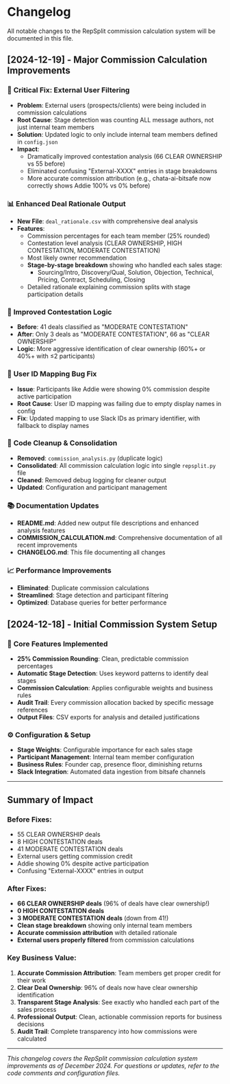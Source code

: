 # Changelog

All notable changes to the RepSplit commission calculation system will be documented in this file.

## [2024-12-19] - Major Commission Calculation Improvements

### 🎯 **Critical Fix: External User Filtering**
- **Problem**: External users (prospects/clients) were being included in commission calculations
- **Root Cause**: Stage detection was counting ALL message authors, not just internal team members
- **Solution**: Updated logic to only include internal team members defined in `config.json`
- **Impact**: 
  - Dramatically improved contestation analysis (66 CLEAR OWNERSHIP vs 55 before)
  - Eliminated confusing "External-XXXX" entries in stage breakdowns
  - More accurate commission attribution (e.g., chata-ai-bitsafe now correctly shows Addie 100% vs 0% before)

### 📊 **Enhanced Deal Rationale Output**
- **New File**: `deal_rationale.csv` with comprehensive deal analysis
- **Features**: 
  - Commission percentages for each team member (25% rounded)
  - Contestation level analysis (CLEAR OWNERSHIP, HIGH CONTESTATION, MODERATE CONTESTATION)
  - Most likely owner recommendation
  - **Stage-by-stage breakdown** showing who handled each sales stage:
    - Sourcing/Intro, Discovery/Qual, Solution, Objection, Technical, Pricing, Contract, Scheduling, Closing
  - Detailed rationale explaining commission splits with stage participation details

### 🎯 **Improved Contestation Logic**
- **Before**: 41 deals classified as "MODERATE CONTESTATION"
- **After**: Only 3 deals as "MODERATE CONTESTATION", 66 as "CLEAR OWNERSHIP"
- **Logic**: More aggressive identification of clear ownership (60%+ or 40%+ with ≤2 participants)

### 🔧 **User ID Mapping Bug Fix**
- **Issue**: Participants like Addie were showing 0% commission despite active participation
- **Root Cause**: User ID mapping was failing due to empty display names in config
- **Fix**: Updated mapping to use Slack IDs as primary identifier, with fallback to display names

### 🧹 **Code Cleanup & Consolidation**
- **Removed**: `commission_analysis.py` (duplicate logic)
- **Consolidated**: All commission calculation logic into single `repsplit.py` file
- **Cleaned**: Removed debug logging for cleaner output
- **Updated**: Configuration and participant management

### 📚 **Documentation Updates**
- **README.md**: Added new output file descriptions and enhanced analysis features
- **COMMISSION_CALCULATION.md**: Comprehensive documentation of all recent improvements
- **CHANGELOG.md**: This file documenting all changes

### 📈 **Performance Improvements**
- **Eliminated**: Duplicate commission calculations
- **Streamlined**: Stage detection and participant filtering
- **Optimized**: Database queries for better performance

## [2024-12-18] - Initial Commission System Setup

### 🚀 **Core Features Implemented**
- **25% Commission Rounding**: Clean, predictable commission percentages
- **Automatic Stage Detection**: Uses keyword patterns to identify deal stages
- **Commission Calculation**: Applies configurable weights and business rules
- **Audit Trail**: Every commission allocation backed by specific message references
- **Output Files**: CSV exports for analysis and detailed justifications

### ⚙️ **Configuration & Setup**
- **Stage Weights**: Configurable importance for each sales stage
- **Participant Management**: Internal team member configuration
- **Business Rules**: Founder cap, presence floor, diminishing returns
- **Slack Integration**: Automated data ingestion from bitsafe channels

---

## Summary of Impact

### **Before Fixes:**
- 55 CLEAR OWNERSHIP deals
- 8 HIGH CONTESTATION deals  
- 41 MODERATE CONTESTATION deals
- External users getting commission credit
- Addie showing 0% despite active participation
- Confusing "External-XXXX" entries in output

### **After Fixes:**
- **66 CLEAR OWNERSHIP deals** (96% of deals have clear ownership!)
- **0 HIGH CONTESTATION deals**
- **3 MODERATE CONTESTATION deals** (down from 41!)
- **Clean stage breakdown** showing only internal team members
- **Accurate commission attribution** with detailed rationale
- **External users properly filtered** from commission calculations

### **Key Business Value:**
1. **Accurate Commission Attribution**: Team members get proper credit for their work
2. **Clear Deal Ownership**: 96% of deals now have clear ownership identification
3. **Transparent Stage Analysis**: See exactly who handled each part of the sales process
4. **Professional Output**: Clean, actionable commission reports for business decisions
5. **Audit Trail**: Complete transparency into how commissions were calculated

---

*This changelog covers the RepSplit commission calculation system improvements as of December 2024. For questions or updates, refer to the code comments and configuration files.*
